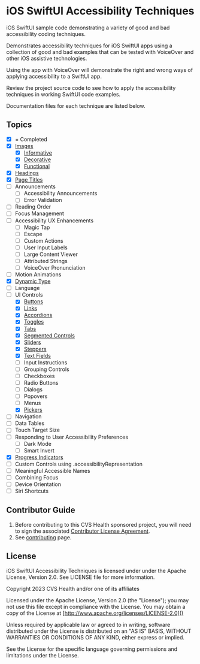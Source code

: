 # iOS SwiftUI Accessibility Techniques
iOS SwiftUI sample code demonstrating a variety of good and bad accessibility coding techniques.

Demonstrates accessibility techniques for iOS SwiftUI apps using a collection of good and bad examples that can be tested with VoiceOver and other iOS assistive technologies.

Using the app with VoiceOver will demonstrate the right and wrong ways of applying accessibility to a SwiftUI app. 

Review the project source code to see how to apply the accessibility techniques in working SwiftUI code examples.

Documentation files for each technique are listed below.

## Topics
- [x] = Completed
- [x] [Images](iOSswiftUIa11yTechniques/Documentation/Images.md)
    - [x] [Informative](iOSswiftUIa11yTechniques/Documentation/InformativeImages.md)
    - [x] [Decorative](iOSswiftUIa11yTechniques/Documentation/DecorativeImages.md)
    - [x] [Functional](iOSswiftUIa11yTechniques/Documentation/FunctionalImages.md)
- [x] [Headings](iOSswiftUIa11yTechniques/Documentation/Headings.md)
- [x] [Page Titles](iOSswiftUIa11yTechniques/Documentation/PageTitles.md)
- [ ] Announcements
    - [ ] Accessibility Announcements
    - [ ] Error Validation
- [ ] Reading Order
- [ ] Focus Management
- [ ] Accessibility UX Enhancements
    - [ ] Magic Tap
    - [ ] Escape
    - [ ] Custom Actions
    - [ ] User Input Labels
    - [ ] Large Content Viewer
    - [ ] Attributed Strings
    - [ ] VoiceOver Pronunciation
- [ ] Motion Animations
- [x] [Dynamic Type](iOSswiftUIa11yTechniques/Documentation/DynamicType.md)
- [ ] Language
- [ ] UI Controls
    - [x] [Buttons](iOSswiftUIa11yTechniques/Documentation/Buttons.md)
    - [x] [Links](iOSswiftUIa11yTechniques/Documentation/Links.md)
    - [x] [Accordions](iOSswiftUIa11yTechniques/Documentation/Accordions.md)
    - [x] [Toggles](iOSswiftUIa11yTechniques/Documentation/Toggles.md)
    - [x] [Tabs](iOSswiftUIa11yTechniques/Documentation/Tabs.md)
    - [x] [Segmented Controls](iOSswiftUIa11yTechniques/Documentation/SegmentedControls.md)
    - [x] [Sliders](iOSswiftUIa11yTechniques/Documentation/Sliders.md)
    - [x] [Steppers](iOSswiftUIa11yTechniques/Documentation/Steppers.md)
    - [x] [Text Fields](iOSswiftUIa11yTechniques/Documentation/TextFields.md)
    - [ ] Input Instructions
    - [ ] Grouping Controls
    - [ ] Checkboxes
    - [ ] Radio Buttons
    - [ ] Dialogs
    - [ ] Popovers
    - [ ] Menus
    - [x] [Pickers](iOSswiftUIa11yTechniques/Documentation/Pickers.md)
- [ ] Navigation
- [ ] Data Tables
- [ ] Touch Target Size
- [ ] Responding to User Accessibility Preferences
    - [ ] Dark Mode
    - [ ] Smart Invert
- [x] [Progress Indicators](iOSswiftUIa11yTechniques/Documentation/ProgressIndicators.md)
- [ ] Custom Controls using .accessibilityRepresentation
- [ ] Meaningful Accessible Names
- [ ] Combining Focus
- [ ] Device Orientation
- [ ] Siri Shortcuts

## Contributor Guide

1. Before contributing to this CVS Health sponsored project, you will need to sign the associated [Contributor License Agreement](https://forms.office.com/r/tvFjdsisT2).
2. See [contributing](CONTRIBUTING.md) page.

## License
iOS SwiftUI Accessibility Techniques is licensed under under the Apache License, Version 2.0.  See LICENSE file for more information.

Copyright 2023 CVS Health and/or one of its affiliates

Licensed under the Apache License, Version 2.0 (the "License");
you may not use this file except in compliance with the License.
You may obtain a copy of the License at
[http://www.apache.org/licenses/LICENSE-2.0]()

Unless required by applicable law or agreed to in writing, software
distributed under the License is distributed on an "AS IS" BASIS,
WITHOUT WARRANTIES OR CONDITIONS OF ANY KIND, either express or implied.

See the License for the specific language governing permissions and
limitations under the License.
